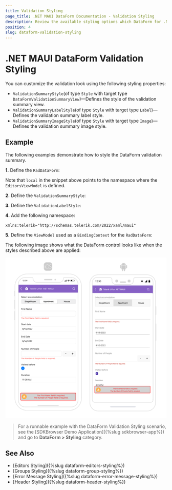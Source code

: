 ```yaml
---
title: Validation Styling
page_title: .NET MAUI DataForm Documentation - Validation Styling
description: Review the available styling options which DataForm for .NET MAUI control provides when validating its data.
position: 4
slug: dataform-validation-styling
---
```


# .NET MAUI DataForm Validation Styling

You can customize the validation look using the following styling properties:

* `ValidationSummaryStyle`(of type `Style` with target type `DataFormValidationSummaryView`)&mdash;Defines the style of the validation summary view.
* `ValidationSummaryLabelStyle`(of type `Style` with target type `Label`)&mdash;Defines the validation summary label style.
* `ValidationSummaryImageStyle`(of type `Style` with target type `Image`)&mdash;Defines the validation summary image style.

## Example

The following examples demonstrate how to style the DataForm validation summary.

**1.** Define the `RadDataForm`:

<snippet id='dataform-validation-style' />

Note that `local` in the snippet above points to the namespace where the `EditorsViewModel` is defined.

**2.** Define the `ValidationSummaryStyle`:

<snippet id='dataform-validation-summary-style' />

**3.** Define the `ValidationLabelStyle`:

<snippet id='dataform-validation-label-style' />

**4.** Add the following namespace:

```XAML
xmlns:telerik="http://schemas.telerik.com/2022/xaml/maui"
```

**5.** Define the `ViewModel` used as a `BindingContext` for the `RadDataForm`:

<snippet id='dataform-editors-model'/>

The following image shows what the DataForm control looks like when the styles described above are applied:

![.NET MAUI DataForm Validation Styling](../images/dataform-validation-styling.png)

> For a runnable example with the DataForm Validation Styling scenario, see the [SDKBrowser Demo Application]({%slug sdkbrowser-app%}) and go to **DataForm > Styling** category.

## See Also

- [Editors Styling]({%slug dataform-editors-styling%})
- [Groups Styling]({%slug dataform-group-styling%})
- [Error Message Styling]({%slug dataform-error-message-styling%})
- [Header Styling]({%slug dataform-header-styling%})